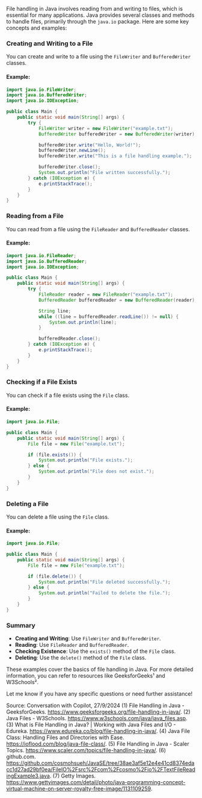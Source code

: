 File handling in Java involves reading from and writing to files, which is essential for many applications. Java provides several classes and methods to handle files, primarily through the `java.io` package. Here are some key concepts and examples:

### Creating and Writing to a File
You can create and write to a file using the `FileWriter` and `BufferedWriter` classes.

#### Example:
```java
import java.io.FileWriter;
import java.io.BufferedWriter;
import java.io.IOException;

public class Main {
    public static void main(String[] args) {
        try {
            FileWriter writer = new FileWriter("example.txt");
            BufferedWriter bufferedWriter = new BufferedWriter(writer);

            bufferedWriter.write("Hello, World!");
            bufferedWriter.newLine();
            bufferedWriter.write("This is a file handling example.");

            bufferedWriter.close();
            System.out.println("File written successfully.");
        } catch (IOException e) {
            e.printStackTrace();
        }
    }
}
```

### Reading from a File
You can read from a file using the `FileReader` and `BufferedReader` classes.

#### Example:
```java
import java.io.FileReader;
import java.io.BufferedReader;
import java.io.IOException;

public class Main {
    public static void main(String[] args) {
        try {
            FileReader reader = new FileReader("example.txt");
            BufferedReader bufferedReader = new BufferedReader(reader);

            String line;
            while ((line = bufferedReader.readLine()) != null) {
                System.out.println(line);
            }

            bufferedReader.close();
        } catch (IOException e) {
            e.printStackTrace();
        }
    }
}
```

### Checking if a File Exists
You can check if a file exists using the `File` class.

#### Example:
```java
import java.io.File;

public class Main {
    public static void main(String[] args) {
        File file = new File("example.txt");

        if (file.exists()) {
            System.out.println("File exists.");
        } else {
            System.out.println("File does not exist.");
        }
    }
}
```

### Deleting a File
You can delete a file using the `File` class.

#### Example:
```java
import java.io.File;

public class Main {
    public static void main(String[] args) {
        File file = new File("example.txt");

        if (file.delete()) {
            System.out.println("File deleted successfully.");
        } else {
            System.out.println("Failed to delete the file.");
        }
    }
}
```

### Summary
- **Creating and Writing**: Use `FileWriter` and `BufferedWriter`.
- **Reading**: Use `FileReader` and `BufferedReader`.
- **Checking Existence**: Use the `exists()` method of the `File` class.
- **Deleting**: Use the `delete()` method of the `File` class.

These examples cover the basics of file handling in Java. For more detailed information, you can refer to resources like GeeksforGeeks¹ and W3Schools².

Let me know if you have any specific questions or need further assistance!

Source: Conversation with Copilot, 27/9/2024
(1) File Handling in Java - GeeksforGeeks. https://www.geeksforgeeks.org/file-handling-in-java/.
(2) Java Files - W3Schools. https://www.w3schools.com/java/java_files.asp.
(3) What is File Handling in Java? | Working with Java Files and I/O - Edureka. https://www.edureka.co/blog/file-handling-in-java/.
(4) Java File Class: Handling Files and Directories with Ease. https://ioflood.com/blog/java-file-class/.
(5) File Handling in Java - Scaler Topics. https://www.scaler.com/topics/file-handling-in-java/.
(6) github.com. https://github.com/cosmohsueh/JavaSE/tree/38ae3af5e12e4e41cd8374edacc1d27ad29bf0ea/FileIO%2Fsrc%2Fcom%2Fcosmo%2Fio%2FTextFileReadingExample3.java.
(7) Getty Images. https://www.gettyimages.com/detail/photo/java-programming-concept-virtual-machine-on-server-royalty-free-image/1131109259.